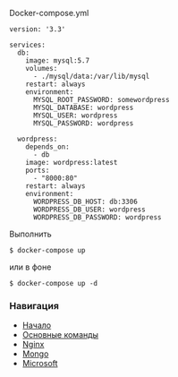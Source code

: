 Docker-compose.yml
```
version: '3.3'

services:
  db:
    image: mysql:5.7
    volumes:
      - ./mysql/data:/var/lib/mysql
    restart: always
    environment:
      MYSQL_ROOT_PASSWORD: somewordpress
      MYSQL_DATABASE: wordpress
      MYSQL_USER: wordpress
      MYSQL_PASSWORD: wordpress

  wordpress:
    depends_on:
      - db
    image: wordpress:latest
    ports:
      - "8000:80"
    restart: always
    environment:
      WORDPRESS_DB_HOST: db:3306
      WORDPRESS_DB_USER: wordpress
      WORDPRESS_DB_PASSWORD: wordpress

```
Выполнить
```
$ docker-compose up
```
или в фоне
```
$ docker-compose up -d
```


### Навигация
* [Начало](./../README.MD)
* [Основные команды](./../1_first/README.MD)
* [Nginx](./../2_nginx/NGINX.MD)
* [Mongo](./../3_mongo_dockerfile/MONGO.MD)
* [Microsoft](./../5_microsoft/MICROSOFT.MD)
